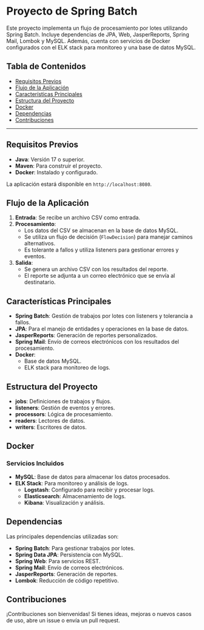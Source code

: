 # Proyecto de Spring Batch

Este proyecto implementa un flujo de procesamiento por lotes utilizando Spring Batch. Incluye dependencias de JPA, Web,
JasperReports, Spring Mail, Lombok y MySQL. Además, cuenta con servicios de Docker configurados con el ELK stack para
monitoreo y una base de datos MySQL.

## Tabla de Contenidos

- [Requisitos Previos](#requisitos-previos)
- [Flujo de la Aplicación](#flujo-de-la-aplicación)
- [Características Principales](#características-principales)
- [Estructura del Proyecto](#estructura-del-proyecto)
- [Docker](#docker)
- [Dependencias](#dependencias)
- [Contribuciones](#contribuciones)

---

## Requisitos Previos

- **Java**: Versión 17 o superior.
- **Maven**: Para construir el proyecto.
- **Docker**: Instalado y configurado.

La aplicación estará disponible en `http://localhost:8080`.

## Flujo de la Aplicación

1. **Entrada**: Se recibe un archivo CSV como entrada.
2. **Procesamiento**:
    - Los datos del CSV se almacenan en la base de datos MySQL.
    - Se utiliza un flujo de decisión (`FlowDecision`) para manejar caminos alternativos.
    - Es tolerante a fallos y utiliza listeners para gestionar errores y eventos.
3. **Salida**:
    - Se genera un archivo CSV con los resultados del reporte.
    - El reporte se adjunta a un correo electrónico que se envía al destinatario.

## Características Principales

- **Spring Batch**: Gestión de trabajos por lotes con listeners y tolerancia a fallos.
- **JPA**: Para el manejo de entidades y operaciones en la base de datos.
- **JasperReports**: Generación de reportes personalizados.
- **Spring Mail**: Envío de correos electrónicos con los resultados del procesamiento.
- **Docker**:
    - Base de datos MySQL.
    - ELK stack para monitoreo de logs.

## Estructura del Proyecto

- **jobs**: Definiciones de trabajos y flujos.
- **listeners**: Gestión de eventos y errores.
- **processors**: Lógica de procesamiento.
- **readers**: Lectores de datos.
- **writers**: Escritores de datos.

## Docker

### Servicios Incluidos

- **MySQL**: Base de datos para almacenar los datos procesados.
- **ELK Stack**: Para monitoreo y análisis de logs.
    - **Logstash**: Configurado para recibir y procesar logs.
    - **Elasticsearch**: Almacenamiento de logs.
    - **Kibana**: Visualización y análisis.

## Dependencias

Las principales dependencias utilizadas son:

- **Spring Batch**: Para gestionar trabajos por lotes.
- **Spring Data JPA**: Persistencia con MySQL.
- **Spring Web**: Para servicios REST.
- **Spring Mail**: Envío de correos electrónicos.
- **JasperReports**: Generación de reportes.
- **Lombok**: Reducción de código repetitivo.

## Contribuciones

¡Contribuciones son bienvenidas! Si tienes ideas, mejoras o nuevos casos de uso, abre un issue o envía un pull request.